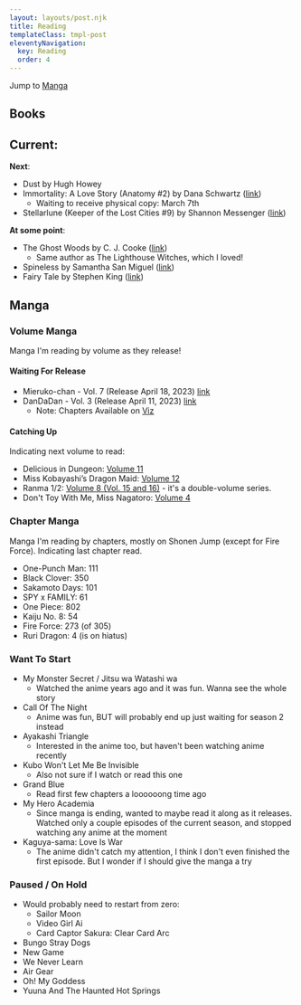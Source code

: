 ```yaml
---
layout: layouts/post.njk
title: Reading
templateClass: tmpl-post
eleventyNavigation:
  key: Reading
  order: 4
---
```


Jump to [Manga](#manga)

## Books

**Current**:
- 

**Next**:
- Dust by Hugh Howey
- Immortality: A Love Story (Anatomy #2) by Dana Schwartz ([link](https://dana-schwartz.com/books/immortality-a-love-story/))
	- Waiting to receive physical copy: March 7th
- Stellarlune (Keeper of the Lost Cities #9) by Shannon Messenger ([link](https://www.simonandschuster.com/series/Keeper-of-the-Lost-Cities))

**At some point**:
- The Ghost Woods by C. J. Cooke ([link](https://carolynjesscooke.com/the-ghost-woods/))
	- Same author as The Lighthouse Witches, which I loved!
- Spineless by Samantha San Miguel ([link](https://www.samanthasanmiguel.com/))
- Fairy Tale by Stephen King ([link](https://stephenking.com/works/novel/fairy-tale.html))

## Manga

### Volume Manga

Manga I'm reading by volume as they release!

#### Waiting For Release

- Mieruko-chan - Vol. 7 (Release April 18, 2023) [link](https://yenpress.com/9781975361891/mieruko-chan-vol-7/ )
- DanDaDan - Vol. 3 (Release April 11, 2023) [link](https://www.viz.com/read/manga/dandadan-volume-3/product/7405)
	- Note: Chapters Available on [Viz](https://www.viz.com/shonenjump/chapters/dandadan?locale=en)

#### Catching Up

Indicating next volume to read:

- Delicious in Dungeon: [Volume 11](https://yenpress.com/9781975346720/delicious-in-dungeon-vol-11/)
- Miss Kobayashi’s Dragon Maid: [Volume 12](https://sevenseasentertainment.com/series/miss-kobayashis-dragon-maid/)
- Ranma 1/2: [Volume 8 (Vol. 15 and 16)](https://www.viz.com/ranma-1-2) - it's a double-volume series.
- Don't Toy With Me, Miss Nagatoro: [Volume 4](https://kodansha.us/series/dont-toy-with-me-miss-nagatoro/)

### Chapter Manga

Manga I'm reading by chapters, mostly on Shonen Jump (except for Fire Force). Indicating last chapter read.

- One-Punch Man: 111
- Black Clover: 350
- Sakamoto Days: 101
- SPY x FAMILY: 61
- One Piece: 802
- Kaiju No. 8: 54
- Fire Force: 273 (of 305)
- Ruri Dragon: 4 (is on hiatus)

### Want To Start

- My Monster Secret / Jitsu wa Watashi wa
	- Watched the anime years ago and it was fun. Wanna see the whole story
- Call Of The Night
	- Anime was fun, BUT will probably end up just waiting for season 2 instead
- Ayakashi Triangle
	- Interested in the anime too, but haven't been watching anime recently
- Kubo Won't Let Me Be Invisible
	- Also not sure if I watch or read this one
- Grand Blue
	- Read first few chapters a loooooong time ago
- My Hero Academia
	- Since manga is ending, wanted to maybe read it along as it releases. Watched only a couple episodes of the current season, and stopped watching any anime at the moment
- Kaguya-sama: Love Is War
	- The anime didn't catch my attention, I think I don't even finished the first episode. But I wonder if I should give the manga a try

### Paused / On Hold

- Would probably need to restart from zero:
	- Sailor Moon
	- Video Girl Ai
	- Card Captor Sakura: Clear Card Arc
- Bungo Stray Dogs
- New Game
- We Never Learn
- Air Gear
- Oh! My Goddess
- Yuuna And The Haunted Hot Springs